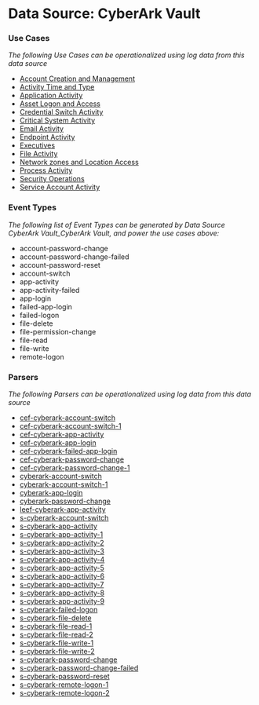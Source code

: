 Data Source: CyberArk Vault
===========================

### Use Cases

_The following Use Cases can be operationalized using log data from this data source_

* [Account Creation and Management](usecase_account_creation_and_management.md)
* [Activity Time  and Type](usecase_activity_time__and_type.md)
* [Application Activity](usecase_application_activity.md)
* [Asset Logon and Access](usecase_asset_logon_and_access.md)
* [Credential Switch Activity](usecase_credential_switch_activity.md)
* [Critical System Activity](usecase_critical_system_activity.md)
* [Email Activity](usecase_email_activity.md)
* [Endpoint Activity](usecase_endpoint_activity.md)
* [Executives](usecase_executives.md)
* [File Activity](usecase_file_activity.md)
* [Network zones and Location Access](usecase_network_zones_and_location_access.md)
* [Process Activity](usecase_process_activity.md)
* [Security Operations](usecase_security_operations.md)
* [Service Account Activity](usecase_service_account_activity.md)


### Event Types

_The following list of Event Types can be generated by Data Source CyberArk Vault_CyberArk Vault, and power the use cases above:_

- account-password-change
- account-password-change-failed
- account-password-reset
- account-switch
- app-activity
- app-activity-failed
- app-login
- failed-app-login
- failed-logon
- file-delete
- file-permission-change
- file-read
- file-write
- remote-logon


### Parsers

_The following Parsers can be operationalized using log data from this data source_

* [cef-cyberark-account-switch](parserContent_cef-cyberark-account-switch.md)
* [cef-cyberark-account-switch-1](parserContent_cef-cyberark-account-switch-1.md)
* [cef-cyberark-app-activity](parserContent_cef-cyberark-app-activity.md)
* [cef-cyberark-app-login](parserContent_cef-cyberark-app-login.md)
* [cef-cyberark-failed-app-login](parserContent_cef-cyberark-failed-app-login.md)
* [cef-cyberark-password-change](parserContent_cef-cyberark-password-change.md)
* [cef-cyberark-password-change-1](parserContent_cef-cyberark-password-change-1.md)
* [cyberark-account-switch](parserContent_cyberark-account-switch.md)
* [cyberark-account-switch-1](parserContent_cyberark-account-switch-1.md)
* [cyberark-app-login](parserContent_cyberark-app-login.md)
* [cyberark-password-change](parserContent_cyberark-password-change.md)
* [leef-cyberark-app-activity](parserContent_leef-cyberark-app-activity.md)
* [s-cyberark-account-switch](parserContent_s-cyberark-account-switch.md)
* [s-cyberark-app-activity](parserContent_s-cyberark-app-activity.md)
* [s-cyberark-app-activity-1](parserContent_s-cyberark-app-activity-1.md)
* [s-cyberark-app-activity-2](parserContent_s-cyberark-app-activity-2.md)
* [s-cyberark-app-activity-3](parserContent_s-cyberark-app-activity-3.md)
* [s-cyberark-app-activity-4](parserContent_s-cyberark-app-activity-4.md)
* [s-cyberark-app-activity-5](parserContent_s-cyberark-app-activity-5.md)
* [s-cyberark-app-activity-6](parserContent_s-cyberark-app-activity-6.md)
* [s-cyberark-app-activity-7](parserContent_s-cyberark-app-activity-7.md)
* [s-cyberark-app-activity-8](parserContent_s-cyberark-app-activity-8.md)
* [s-cyberark-app-activity-9](parserContent_s-cyberark-app-activity-9.md)
* [s-cyberark-failed-logon](parserContent_s-cyberark-failed-logon.md)
* [s-cyberark-file-delete](parserContent_s-cyberark-file-delete.md)
* [s-cyberark-file-read-1](parserContent_s-cyberark-file-read-1.md)
* [s-cyberark-file-read-2](parserContent_s-cyberark-file-read-2.md)
* [s-cyberark-file-write-1](parserContent_s-cyberark-file-write-1.md)
* [s-cyberark-file-write-2](parserContent_s-cyberark-file-write-2.md)
* [s-cyberark-password-change](parserContent_s-cyberark-password-change.md)
* [s-cyberark-password-change-failed](parserContent_s-cyberark-password-change-failed.md)
* [s-cyberark-password-reset](parserContent_s-cyberark-password-reset.md)
* [s-cyberark-remote-logon-1](parserContent_s-cyberark-remote-logon-1.md)
* [s-cyberark-remote-logon-2](parserContent_s-cyberark-remote-logon-2.md)
